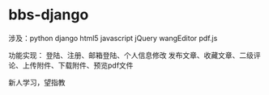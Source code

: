 # bbs-django

涉及：python django html5 javascript jQuery wangEditor pdf.js

功能实现：
登陆、注册、邮箱登陆、个人信息修改
发布文章、收藏文章、二级评论、上传附件、下载附件、预览pdf文件

新人学习，望指教
